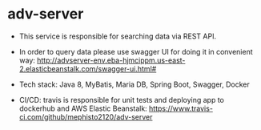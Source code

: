 # adv-server

* This service is responsible for searching data via REST API.

* In order to query data please use swagger UI for doing it in convenient way:
  http://advserver-env.eba-hjmcippm.us-east-2.elasticbeanstalk.com/swagger-ui.html#

* Tech stack: Java 8, MyBatis, Maria DB, Spring Boot, Swagger, Docker

* CI/CD: travis is responsible for unit tests and deploying app to dockerhub and AWS Elastic Beanstalk:
  https://www.travis-ci.com/github/mephisto2120/adv-server